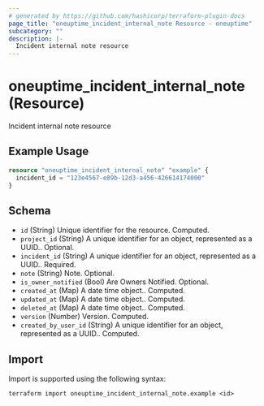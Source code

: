 ```yaml
---
# generated by https://github.com/hashicorp/terraform-plugin-docs
page_title: "oneuptime_incident_internal_note Resource - oneuptime"
subcategory: ""
description: |-
  Incident internal note resource
---
```


# oneuptime_incident_internal_note (Resource)

Incident internal note resource

## Example Usage

```terraform
resource "oneuptime_incident_internal_note" "example" {
  incident_id = "123e4567-e89b-12d3-a456-426614174000"
}
```

## Schema

- `id` (String) Unique identifier for the resource. Computed.
- `project_id` (String) A unique identifier for an object, represented as a UUID.. Optional.
- `incident_id` (String) A unique identifier for an object, represented as a UUID.. Required.
- `note` (String) Note. Optional.
- `is_owner_notified` (Bool) Are Owners Notified. Optional.
- `created_at` (Map) A date time object.. Computed.
- `updated_at` (Map) A date time object.. Computed.
- `deleted_at` (Map) A date time object.. Computed.
- `version` (Number) Version. Computed.
- `created_by_user_id` (String) A unique identifier for an object, represented as a UUID.. Computed.

## Import

Import is supported using the following syntax:

```shell
terraform import oneuptime_incident_internal_note.example <id>
```
